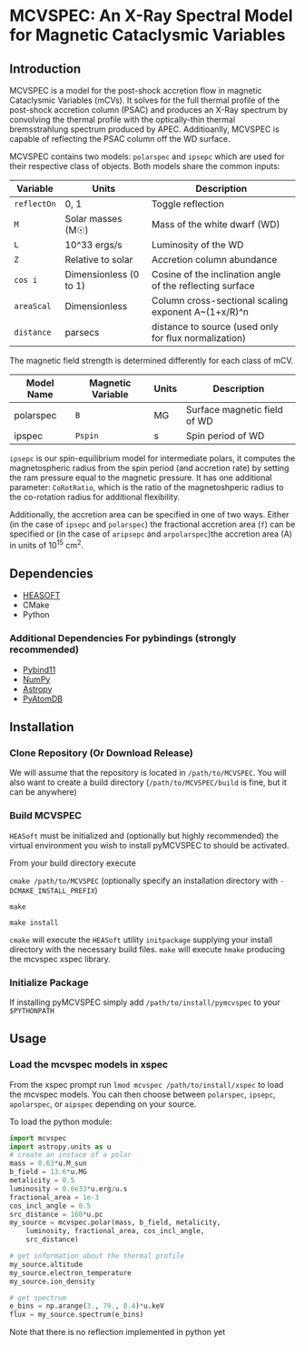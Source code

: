 # MCVSPEC: An X-Ray Spectral Model for Magnetic Cataclysmic Variables

## Introduction
MCVSPEC is a model for the post-shock accretion flow in magnetic Cataclysmic Variables (mCVs).
It solves for the full thermal profile of the post-shock accretion column (PSAC) and produces an X-Ray spectrum by convolving the thermal profile with the optically-thin thermal bremsstrahlung spectrum produced by APEC. Additioanlly, MCVSPEC is capable of reflecting the PSAC column off the WD surface.

MCVSPEC contains two models: `polarspec` and `ipsepc` which are used for their respective class of objects. Both models share the common inputs:

| Variable       | Units                  | Description                                                           |
|----------------|------------------------|-----------------------------------------------------------------------|
| `reflectOn`    | 0, 1                   | Toggle reflection                                                     |
| `M`            | Solar masses (M☉)      | Mass of the white dwarf (WD)                                          |
| `L`            | 10^33 ergs/s           | Luminosity of the WD                                                  |
| `Z`            | Relative to solar      | Accretion column abundance                                            |
| `cos i`        | Dimensionless (0 to 1) | Cosine of the inclination angle of the reflecting surface             |
| `areaScal`     | Dimensionless          | Column cross-sectional scaling exponent A~(1+x/R)^n                   |
| `distance`     | parsecs                | distance to source (used only for flux normalization)                 |

The magnetic field strength is determined differently for each class of mCV.

| Model Name | Magnetic Variable | Units    | Description                                 |
|------------|-------------------|----------|---------------------------------------------|
| polarspec  | `B`               | MG       | Surface magnetic field of WD                |
| ipspec     | `Pspin`           | s        | Spin period of WD                           |

`ipsepc` is our spin-equilibrium model for intermediate polars, it computes the magnetospheric radius from the spin period (and accretion rate) by setting the ram pressure equal to the magnetic pressure. It has one additional parameter: `CoRotRatio`, which is the ratio of the magnetoshperic radius to the co-rotation radius for additional flexibility.

Additionally, the accretion area can be specified in one of two ways. Either (in the case of `ipsepc` and `polarspec`) the fractional accretion area (`f`) can be specified or (in the case of `aripsepc` and `arpolarspec`)the accretion area (A) in units of 10<sup>15</sup> cm<sup>2</sup>.

## Dependencies
* [HEASOFT](https://heasarc.gsfc.nasa.gov/docs/software/lheasoft/)
* CMake
* Python
### Additional Dependencies For pybindings (strongly recommended)
* [Pybind11](https://pybind11.readthedocs.io/en/stable/)
* [NumPy](https://numpy.org)
* [Astropy](https://docs.astropy.org/en/stable/index.html)
* [PyAtomDB](https://atomdb.readthedocs.io/en/master/)

## Installation

### Clone Repository (Or Download Release)
We will assume that the repository is located in `/path/to/MCVSPEC`. You will also want to create a build directory (`/path/to/MCVSPEC/build` is fine, but it can be anywhere)

### Build MCVSPEC
`HEASoft` must be initialized and (optionally but highly recommended) the virtual environment you wish to install pyMCVSPEC to should be activated.

From your build directory execute

`cmake /path/to/MCVSPEC` (optionally specify an installation directory with `-DCMAKE_INSTALL_PREFIX`)

`make`

`make install`

`cmake` will execute the `HEASoft` utility `initpackage` supplying your install directory with the necessary build files.
`make` will execute `hmake` producing the mcvspec xspec library.

### Initialize Package
If installing pyMCVSPEC simply add `/path/to/install/pymcvspec` to your `$PYTHONPATH`

## Usage

### Load the mcvspec models in xspec
From the xspec prompt run `lmod mcvspec /path/to/install/xspec` to load the mcvspec models. You can then choose between `polarspec`, `ipsepc`, `apolarspec`, or `aipspec` depending on your source.

To load the python module:
```python
import mcvspec
import astropy.units as u
# create an instace of a polar
mass = 0.63*u.M_sun
b_field = 13.6*u.MG
metalicity = 0.5
luminosity = 0.6e33*u.erg/u.s
fractional_area = 1e-3
cos_incl_angle = 0.5
src_distance = 160*u.pc
my_source = mcvspec.polar(mass, b_field, metalicity,
    luminosity, fractional_area, cos_incl_angle,
    src_distance)

# get information about the thermal profile
my_source.altitude
my_source.electron_temperature
my_source.ion_density

# get spectrum
e_bins = np.arange(3., 79., 0.4)*u.keV
flux = my_source.spectrum(e_bins)
```
Note that there is no reflection implemented in python yet
